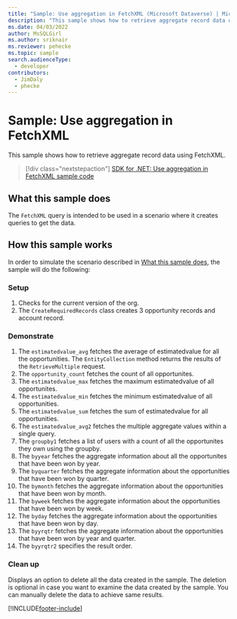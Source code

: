 ```yaml
---
title: "Sample: Use aggregation in FetchXML (Microsoft Dataverse) | Microsoft Docs" # Intent and product brand in a unique string of 43-59 chars including spaces
description: "This sample shows how to retrieve aggregate record data using FetchXML." # 115-145 characters including spaces. This abstract displays in the search result.
ms.date: 04/03/2022
author: MsSQLGirl
ms.author: sriknair
ms.reviewer: pehecke
ms.topic: sample
search.audienceType:
  - developer
contributors:
  - JimDaly
  - phecke
---
```


# Sample: Use aggregation in FetchXML

<!-- https://learn.microsoft.com/dynamics365/customer-engagement/developer/org-service/sample-use-aggregation-fetchxml -->

This sample shows how to retrieve aggregate record data using FetchXML.

> [!div class="nextstepaction"]
> [SDK for .NET: Use aggregation in FetchXML sample code](https://github.com/microsoft/PowerApps-Samples/tree/master/dataverse/orgsvc/CSharp/UseAggregationInFetchXML)

## What this sample does

The `FetchXML` query is intended to be used in a scenario where it creates queries to get the data.

## How this sample works

In order to simulate the scenario described in [What this sample does](#what-this-sample-does), the sample will do the following:

### Setup

1. Checks for the current version of the org.
1. The `CreateRequiredRecords` class creates 3 opportunity records and account record.

### Demonstrate

1. The `estimatedvalue_avg` fetches the average of estimatedvalue for all the opportunities. The `EntityCollection` method returns the results of the `RetrieveMultiple` request.
1. The `opportunity_count` fetches the count of all opportunites.
1. The `estimatedvalue_max` fetches the maximum estimatedvalue of all opportunites.
1. The `estimatedvalue_min` fetches the minimum estimatedvalue of all opportunities.
1. The `estimatedvalue_sum` fetches the sum of estimatedvalue for all opportunities.
1. The `estimatedvalue_avg2` fetches the multiple aggregate values within a single query.
1. The `groupby1` fetches a list of users with a count of all the opportunites they own using the groupby.
1. The `byyear` fetches the aggregate information about all the opportunites that have been won by year.
1. The `byquarter` fetches the aggregate information about the opportunities that have been won by quarter.
1. The `bymonth` fetches the aggregate information about the opportunities that have been won by month.
1. The `byweek` fetches the aggregate information about the opportunities that have been won by week.
1. The `byday` fetches the aggregate information about the opportunities that have been won by day.
1. The `byyrqtr` fetches the aggregate information about the opportunities that have been won by year and quarter.
1. The `byyrqtr2` specifies the result order.

### Clean up

Displays an option to delete all the data created in the sample. The deletion is optional in case you want to examine the data created by the sample. You can manually delete the data to achieve same results.

[!INCLUDE[footer-include](../../../../includes/footer-banner.md)]
